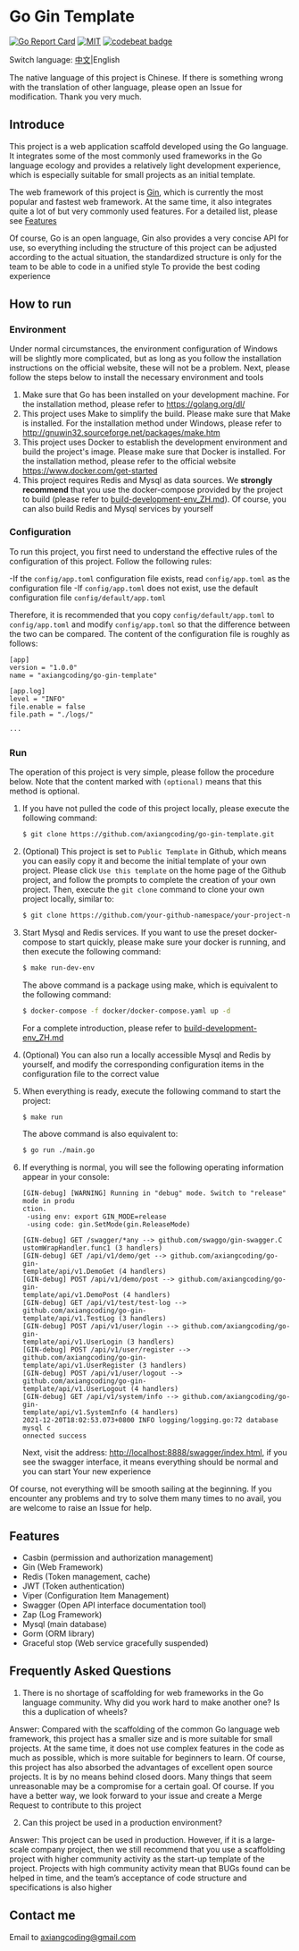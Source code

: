 # Go Gin Template

[![Go Report Card](https://goreportcard.com/badge/github.com/axiangcoding/go-gin-template)](https://goreportcard.com/report/github.com/axiangcoding/go-gin-template) [![MIT](https://img.shields.io/badge/license-MIT-green.svg)](./LICENSE) [![codebeat badge](https://codebeat.co/badges/25562f5b-a6ee-4ec8-a93d-97b55cec9a22)](https://codebeat.co/projects/github-com-axiangcoding-go-gin-template-master)

Switch language: [中文](./README_ZH.md)|English

The native language of this project is Chinese. If there is something wrong with the translation of other language, please open an Issue for modification. Thank you very much.

## Introduce

This project is a web application scaffold developed using the Go language. It integrates some of the most commonly used frameworks in the Go language ecology and provides a relatively light development experience, which is especially suitable for small projects as an initial template.

The web framework of this project is [Gin](https://github.com/gin-gonic/gin), which is currently the most popular and fastest web framework. At the same time, it also integrates quite a lot of but very commonly used features. For a detailed list, please see [Features](./README_ZH.md#Features)

Of course, Go is an open language, Gin also provides a very concise API for use, so everything including the structure of this project can be adjusted according to the actual situation, the standardized structure is only for the team to be able to code in a unified style To provide the best coding experience

## How to run

### Environment

Under normal circumstances, the environment configuration of Windows will be slightly more complicated, but as long as you follow the installation instructions on the official website, these will not be a problem. Next, please follow the steps below to install the necessary environment and tools

1. Make sure that Go has been installed on your development machine. For the installation method, please refer to https://golang.org/dl/
2. This project uses Make to simplify the build. Please make sure that Make is installed. For the installation method under Windows, please refer to http://gnuwin32.sourceforge.net/packages/make.htm
3. This project uses Docker to establish the development environment and build the project's image. Please make sure that Docker is installed. For the installation method, please refer to the official website https://www.docker.com/get-started
4. This project requires Redis and Mysql as data sources. We **strongly recommend** that you use the docker-compose provided by the project to build (please refer to [build-development-env_ZH.md](./docs/build-development-env_ZH.md)). Of course, you can also build Redis and Mysql services by yourself

### Configuration

To run this project, you first need to understand the effective rules of the configuration of this project. Follow the following rules:

-If the `config/app.toml` configuration file exists, read `config/app.toml` as the configuration file
-If `config/app.toml` does not exist, use the default configuration file `config/default/app.toml`

Therefore, it is recommended that you copy `config/default/app.toml` to `config/app.toml` and modify `config/app.toml` so that the difference between the two can be compared. The content of the configuration file is roughly as follows:

```
[app]
version = "1.0.0"
name = "axiangcoding/go-gin-template"

[app.log]
level = "INFO"
file.enable = false
file.path = "./logs/"

···
```

### Run

The operation of this project is very simple, please follow the procedure below. Note that the content marked with `(optional)` means that this method is optional.

1. If you have not pulled the code of this project locally, please execute the following command:

   ```bash
   $ git clone https://github.com/axiangcoding/go-gin-template.git
   ```

2. (Optional) This project is set to `Public Template` in Github, which means you can easily copy it and become the initial template of your own project. Please click `Use this template` on the home page of the Github project, and follow the prompts to complete the creation of your own project. Then, execute the `git clone` command to clone your own project locally, similar to:

   ```bash
   $ git clone https://github.com/your-github-namespace/your-project-name.git
   ```

3. Start Mysql and Redis services. If you want to use the preset docker-compose to start quickly, please make sure your docker is running, and then execute the following command:

   ```bash
   $ make run-dev-env
   ```

   The above command is a package using make, which is equivalent to the following command:

   ```bash
   $ docker-compose -f docker/docker-compose.yaml up -d
   ```

   For a complete introduction, please refer to [build-development-env_ZH.md](./docs/build-development-env_ZH.md)

4. (Optional) You can also run a locally accessible Mysql and Redis by yourself, and modify the corresponding configuration items in the configuration file to the correct value

5. When everything is ready, execute the following command to start the project:

   ```bash
   $ make run
   ```

   The above command is also equivalent to:

   ```bash
   $ go run ./main.go
   ```

6. If everything is normal, you will see the following operating information appear in your console:

   ```
   [GIN-debug] [WARNING] Running in "debug" mode. Switch to "release" mode in produ
   ction.
    -using env: export GIN_MODE=release
    -using code: gin.SetMode(gin.ReleaseMode)
   
   [GIN-debug] GET /swagger/*any --> github.com/swaggo/gin-swagger.C
   ustomWrapHandler.func1 (3 handlers)
   [GIN-debug] GET /api/v1/demo/get --> github.com/axiangcoding/go-gin-
   template/api/v1.DemoGet (4 handlers)
   [GIN-debug] POST /api/v1/demo/post --> github.com/axiangcoding/go-gin-
   template/api/v1.DemoPost (4 handlers)
   [GIN-debug] GET /api/v1/test/test-log --> github.com/axiangcoding/go-gin-
   template/api/v1.TestLog (3 handlers)
   [GIN-debug] POST /api/v1/user/login --> github.com/axiangcoding/go-gin-
   template/api/v1.UserLogin (3 handlers)
   [GIN-debug] POST /api/v1/user/register --> github.com/axiangcoding/go-gin-
   template/api/v1.UserRegister (3 handlers)
   [GIN-debug] POST /api/v1/user/logout --> github.com/axiangcoding/go-gin-
   template/api/v1.UserLogout (4 handlers)
   [GIN-debug] GET /api/v1/system/info --> github.com/axiangcoding/go-gin-
   template/api/v1.SystemInfo (4 handlers)
   2021-12-20T18:02:53.073+0800 INFO logging/logging.go:72 database mysql c
   onnected success
   ```

   Next, visit the address: [http://localhost:8888/swagger/index.html](http://localhost:8888/swagger/index.html), if you see the swagger interface, it means everything should be normal and you can start Your new experience

Of course, not everything will be smooth sailing at the beginning. If you encounter any problems and try to solve them many times to no avail, you are welcome to raise an Issue for help.

## Features

- Casbin (permission and authorization management)
- Gin (Web Framework)
- Redis (Token management, cache)
- JWT (Token authentication)
- Viper (Configuration Item Management)
- Swagger (Open API interface documentation tool)
- Zap (Log Framework)
- Mysql (main database)
- Gorm (ORM library)
- Graceful stop (Web service gracefully suspended)

## Frequently Asked Questions

1. There is no shortage of scaffolding for web frameworks in the Go language community. Why did you work hard to make another one? Is this a duplication of wheels?

Answer: Compared with the scaffolding of the common Go language web framework, this project has a smaller size and is more suitable for small projects. At the same time, it does not use complex features in the code as much as possible, which is more suitable for beginners to learn. Of course, this project has also absorbed the advantages of excellent open source projects. It is by no means behind closed doors. Many things that seem unreasonable may be a compromise for a certain goal. Of course. If you have a better way, we look forward to your issue and create a Merge Request to contribute to this project

2. Can this project be used in a production environment?

Answer: This project can be used in production. However, if it is a large-scale company project, then we still recommend that you use a scaffolding project with higher community activity as the start-up template of the project. Projects with high community activity mean that BUGs found can be helped in time, and the team’s acceptance of code structure and specifications is also higher

## Contact me

Email to <axiangcoding@gmail.com>